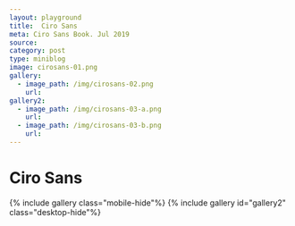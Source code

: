 ```yaml
---
layout: playground
title:  Ciro Sans
meta: Ciro Sans Book. Jul 2019
source: 
category: post
type: miniblog
image: cirosans-01.png
gallery:
  - image_path: /img/cirosans-02.png
    url:
gallery2:
  - image_path: /img/cirosans-03-a.png
    url:
  - image_path: /img/cirosans-03-b.png
    url: 
---
```


# Ciro Sans
{% include gallery class="mobile-hide"%}
{% include gallery id="gallery2" class="desktop-hide"%}







